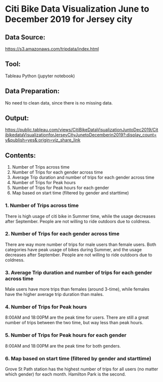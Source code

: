 # Citi Bike Data Visualization June to December 2019 for Jersey city

## Data Source: 
https://s3.amazonaws.com/tripdata/index.html

## Tool: 
Tableau
Python (jupyter notebook)

## Data Preparation:
No need to clean data, since there is no missing data.

## Output:
https://public.tableau.com/views/CitiBikeDataVisualizationJuntoDec2019/CitibikedataVisualizationforJerseyCityJunetoDecemberin2019?:display_count=y&publish=yes&:origin=viz_share_link


## Contents:
1. Number of Trips across time
2. Number of Trips for each gender across time
3. Average Trip duration and number of trips for each gender across time
4. Number of Trips for Peak hours
5. Number of Trips for Peak hours for each gender
6. Map based on start time (filtered by gender and starttime)

### 1. Number of Trips across time
There is high usage of citi bike in Summer time, while the usage decreases after September. People are not willing to ride outdoors due to coldness.

### 2. Number of Trips for each gender across time
There are way more number of trips for male users than female users.
Both categories have peak usage of bikes during Summer, and the usage decreases after September. People are not willing to ride outdoors due to coldness.

### 3. Average Trip duration and number of trips for each gender across time
Male users have more trips than females (around 3-time), while females have the higher average trip duration than males. 

### 4. Number of Trips for Peak hours
8:00AM and 18:00PM are the peak time for users. There are still a great number of trips between the two time, but way less than peak hours.

### 5. Number of Trips for Peak hours for each gender
8:00AM and 18:00PM are the peak time for both genders.

### 6. Map based on start time (filtered by gender and starttime)
Grove St Path station has the highest number of trips for all users (no matter which gender) for each month. Hamilton Park is the second.